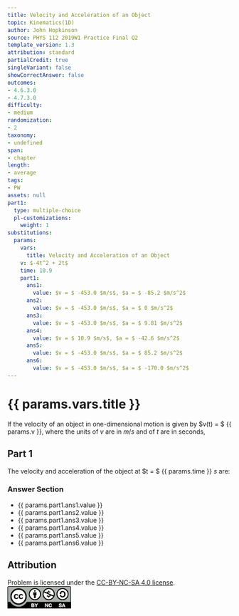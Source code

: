 ```yaml
---
title: Velocity and Acceleration of an Object
topic: Kinematics(1D)
author: John Hopkinson
source: PHYS 112 2019W1 Practice Final Q2
template_version: 1.3
attribution: standard
partialCredit: true
singleVariant: false
showCorrectAnswer: false
outcomes:
- 4.6.3.0
- 4.7.3.0
difficulty:
- medium
randomization:
- 2
taxonomy:
- undefined
span:
- chapter
length:
- average
tags:
- PW
assets: null
part1:
  type: multiple-choice
  pl-customizations:
    weight: 1
substitutions:
  params:
    vars:
      title: Velocity and Acceleration of an Object
    v: $-4t^2 + 2t$
    time: 10.9
    part1:
      ans1:
        value: $v = $ -453.0 $m/s$, $a = $ -85.2 $m/s^2$
      ans2:
        value: $v = $ -453.0 $m/s$, $a = $ 0 $m/s^2$
      ans3:
        value: $v = $ -453.0 $m/s$, $a = $ 9.81 $m/s^2$
      ans4:
        value: $v = $ 10.9 $m/s$, $a = $ -42.6 $m/s^2$
      ans5:
        value: $v = $ -453.0 $m/s$, $a = $ 85.2 $m/s^2$
      ans6:
        value: $v = $ -453.0 $m/s$, $a = $ -170.0 $m/s^2$
---
```

# {{ params.vars.title }}
If the velocity of an object in one-dimensional motion is given by $v(t) = $ {{ params.v }}, where the units of $v$ are in $m/s$ and of $t$ are in seconds,

## Part 1

The velocity and acceleration of the object at $t = $ {{ params.time }} $s$ are:

### Answer Section

- {{ params.part1.ans1.value }}
- {{ params.part1.ans2.value }}
- {{ params.part1.ans3.value }}
- {{ params.part1.ans4.value }}
- {{ params.part1.ans5.value }}
- {{ params.part1.ans6.value }}

## Attribution

Problem is licensed under the [CC-BY-NC-SA 4.0 license](https://creativecommons.org/licenses/by-nc-sa/4.0/).<br> ![The Creative Commons 4.0 license requiring attribution-BY, non-commercial-NC, and share-alike-SA license.](https://raw.githubusercontent.com/firasm/bits/master/by-nc-sa.png)